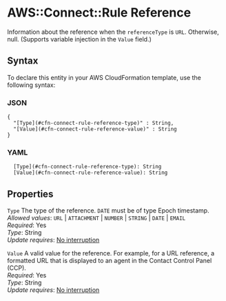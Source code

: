 # AWS::Connect::Rule Reference<a name="aws-properties-connect-rule-reference"></a>

Information about the reference when the `referenceType` is `URL`\. Otherwise, null\. \(Supports variable injection in the `Value` field\.\)

## Syntax<a name="aws-properties-connect-rule-reference-syntax"></a>

To declare this entity in your AWS CloudFormation template, use the following syntax:

### JSON<a name="aws-properties-connect-rule-reference-syntax.json"></a>

```
{
  "[Type](#cfn-connect-rule-reference-type)" : String,
  "[Value](#cfn-connect-rule-reference-value)" : String
}
```

### YAML<a name="aws-properties-connect-rule-reference-syntax.yaml"></a>

```
  [Type](#cfn-connect-rule-reference-type): String
  [Value](#cfn-connect-rule-reference-value): String
```

## Properties<a name="aws-properties-connect-rule-reference-properties"></a>

`Type` <a name="cfn-connect-rule-reference-type"></a>
The type of the reference\. `DATE` must be of type Epoch timestamp\.  
_Allowed values_: `URL` \| `ATTACHMENT` \| `NUMBER` \| `STRING` \| `DATE` \| `EMAIL`  
_Required_: Yes  
_Type_: String  
_Update requires_: [No interruption](https://docs.aws.amazon.com/AWSCloudFormation/latest/UserGuide/using-cfn-updating-stacks-update-behaviors.html#update-no-interrupt)

`Value` <a name="cfn-connect-rule-reference-value"></a>
A valid value for the reference\. For example, for a URL reference, a formatted URL that is displayed to an agent in the Contact Control Panel \(CCP\)\.  
_Required_: Yes  
_Type_: String  
_Update requires_: [No interruption](https://docs.aws.amazon.com/AWSCloudFormation/latest/UserGuide/using-cfn-updating-stacks-update-behaviors.html#update-no-interrupt)
